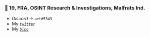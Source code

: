 ### 📍 19, FRA, OSINT Research & Investigations, Malfrats Ind.
- _Discord_ -> `aet#5349`
- My [_`twitter`_](https://twitter.com/meakaaet)
- My [_`blog`_](http://medium.com/@meakaaet)
